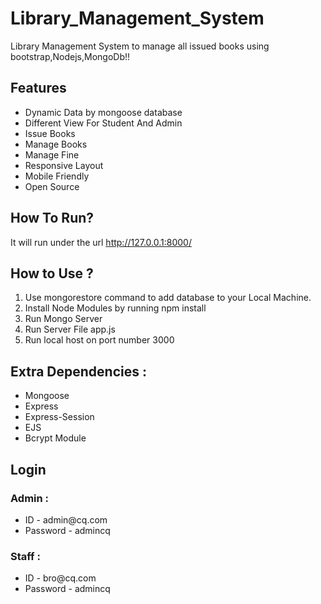 # Library_Management_System
Library Management System to manage all issued books using bootstrap,Nodejs,MongoDb!!

## Features
<ul>
  <li>Dynamic Data by mongoose database</li>
  <li>Different View For Student And Admin</li> 
  <li>Issue Books</li>
  <li>Manage Books</li>
  <li>Manage Fine</li>
  <li>Responsive Layout</li>
  <li>Mobile Friendly</li>
  <li>Open Source</li>
</ul>

## How To Run?
It will run under the url http://127.0.0.1:8000/

## How to Use ?
<ol type="number">
<li> Use mongorestore command to add database to your Local Machine.</li>
<li>Install Node Modules by running npm install</li>
<li>Run Mongo Server</li>
<li>Run Server File app.js</li>
<li>Run local host on port number 3000</li>
</ol>

## Extra Dependencies :

<ul>
  <li>Mongoose</li>
  <li>Express</li>
  <li>Express-Session</li>
  <li>EJS</li>
  <li>Bcrypt Module</li>
</ul>

## Login

  ### Admin :
  <ul>
      <li> ID - admin@cq.com </li>
      <li> Password - admincq </li>
  </ul>
  
  ### Staff : 
  <ul>
    <li>ID - bro@cq.com </li>
    <li> Password - admincq </li>
  </ul>

